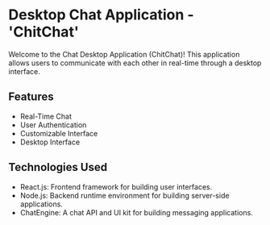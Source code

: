 # Desktop Chat Application - 'ChitChat'
Welcome to the Chat Desktop Application (ChitChat)! This application allows users to communicate with each other in real-time through a desktop interface.

## Features
- Real-Time Chat
- User Authentication
- Customizable Interface
- Desktop Interface

## Technologies Used
- React.js: Frontend framework for building user interfaces.
- Node.js: Backend runtime environment for building server-side applications.
- ChatEngine: A chat API and UI kit for building messaging applications.
